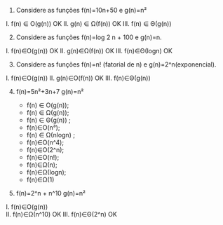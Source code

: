 1. Considere as funções f(n)=10n+50 e g(n)=n²
 
I. f(n) ∈ O(g(n))  OK
II. g(n) ∈ Ω(f(n))   OK
III. f(n) ∈ Θ(g(n))    

2. Considere as funções f(n)=log 2 n + 100 e g(n)=n.

I. f(n)∈O(g(n)) OK
II. g(n)∈Ω(f(n))  OK
III. f(n)∈Θ(logn) OK

3. Considere as funções f(n)=n! (fatorial de n) e g(n)=2^n(exponencial).

I. f(n)∈O(g(n)) 
II. g(n)∈O(f(n)) OK
III. f(n)∈Θ(g(n))

4.  f(n)=5n²+3n+7       g(n)=n²

    - f(n) ∈ O(g(n));   
    - f(n) ∈ Ω(g(n));
    - f(n) ∈ Θ(g(n)) ;
    - f(n)∈O(n³);
    - f(n) ∈ Ω(nlogn) ;
    - f(n)∈O(n^4);
    - f(n)∈O(2^n);
    - f(n)∈O(n!);
    - f(n)∈Ω(n);
    - f(n)∈Ω(logn);
    - f(n)∈Ω(1)
    






6. f(n)=2^n + n^10  g(n)=n²

I. f(n)∈O(g(n))   
II. f(n)∈Ω(n^10)   OK
III. f(n)∈Θ(2^n)   OK



